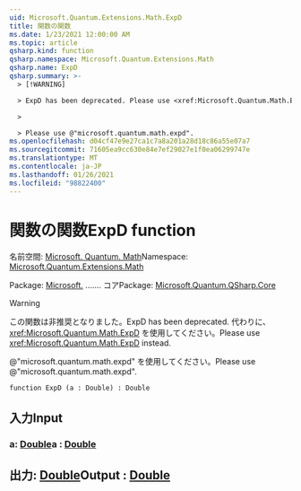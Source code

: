 ```yaml
---
uid: Microsoft.Quantum.Extensions.Math.ExpD
title: 関数の関数
ms.date: 1/23/2021 12:00:00 AM
ms.topic: article
qsharp.kind: function
qsharp.namespace: Microsoft.Quantum.Extensions.Math
qsharp.name: ExpD
qsharp.summary: >-
  > [!WARNING]

  > ExpD has been deprecated. Please use <xref:Microsoft.Quantum.Math.ExpD> instead.

  >

  > Please use @"microsoft.quantum.math.expd".
ms.openlocfilehash: d04cf47e9e27ca1c7a8a201a28d18c86a55e07a7
ms.sourcegitcommit: 71605ea9cc630e84e7ef29027e1f0ea06299747e
ms.translationtype: MT
ms.contentlocale: ja-JP
ms.lasthandoff: 01/26/2021
ms.locfileid: "98822400"
---
```

# <a name="expd-function"></a><span data-ttu-id="b7322-102">関数の関数</span><span class="sxs-lookup"><span data-stu-id="b7322-102">ExpD function</span></span>

<span data-ttu-id="b7322-103">名前空間: [Microsoft. Quantum. Math](xref:Microsoft.Quantum.Extensions.Math)</span><span class="sxs-lookup"><span data-stu-id="b7322-103">Namespace: [Microsoft.Quantum.Extensions.Math](xref:Microsoft.Quantum.Extensions.Math)</span></span>

<span data-ttu-id="b7322-104">Package: [Microsoft.](https://nuget.org/packages/Microsoft.Quantum.QSharp.Core) ....... コア</span><span class="sxs-lookup"><span data-stu-id="b7322-104">Package: [Microsoft.Quantum.QSharp.Core](https://nuget.org/packages/Microsoft.Quantum.QSharp.Core)</span></span>


> [!WARNING]
> <span data-ttu-id="b7322-105">この関数は非推奨となりました。</span><span class="sxs-lookup"><span data-stu-id="b7322-105">ExpD has been deprecated.</span></span> <span data-ttu-id="b7322-106">代わりに、<xref:Microsoft.Quantum.Math.ExpD> を使用してください。</span><span class="sxs-lookup"><span data-stu-id="b7322-106">Please use <xref:Microsoft.Quantum.Math.ExpD> instead.</span></span>
>
> <span data-ttu-id="b7322-107">@"microsoft.quantum.math.expd" を使用してください。</span><span class="sxs-lookup"><span data-stu-id="b7322-107">Please use @"microsoft.quantum.math.expd".</span></span>



```qsharp
function ExpD (a : Double) : Double
```


## <a name="input"></a><span data-ttu-id="b7322-108">入力</span><span class="sxs-lookup"><span data-stu-id="b7322-108">Input</span></span>

### <a name="a--double"></a><span data-ttu-id="b7322-109">a: [Double](xref:microsoft.quantum.lang-ref.double)</span><span class="sxs-lookup"><span data-stu-id="b7322-109">a : [Double](xref:microsoft.quantum.lang-ref.double)</span></span>





## <a name="output--double"></a><span data-ttu-id="b7322-110">出力: [Double](xref:microsoft.quantum.lang-ref.double)</span><span class="sxs-lookup"><span data-stu-id="b7322-110">Output : [Double](xref:microsoft.quantum.lang-ref.double)</span></span>

